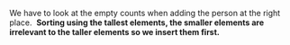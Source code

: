 We have to look at the empty counts when adding the person at the right place.
​
**Sorting using the tallest elements, the smaller elements are irrelevant to the taller elements so we insert them first.**